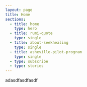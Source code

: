 ```yaml
---
layout: page
title: Home
sections:
  - title: home
    type: hero
  - title: rumi-quote
    type: single
  - title: about-seekhealing
    type: single
  - title: asheville-pilot-program
    type: single
  - type: subscribe
  - type: stories
---
```

adasdfasdfasdf
